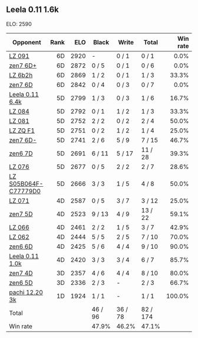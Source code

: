 ## Leela 0.11 1.6k ##

ELO: 2590

Opponent | Rank | ELO | Black | Write | Total | Win rate
---------|-----:|----:|-------|-------|-------|-------:
[LZ 091](LZ%20091.md) | 6D | 2920 | - | 0 / 1 | 0 / 1 | 0.0%
[zen7 6D+](zen7%206D+.md) | 6D | 2872 | 0 / 5 | 0 / 1 | 0 / 6 | 0.0%
[LZ 6b2h](LZ%206b2h.md) | 6D | 2869 | 1 / 2 | 0 / 1 | 1 / 3 | 33.3%
[zen7 6D](zen7%206D.md) | 6D | 2842 | 0 / 4 | 0 / 3 | 0 / 7 | 0.0%
[Leela 0.11 6.4k](Leela%200.11%206.4k.md) | 5D | 2799 | 1 / 3 | 0 / 3 | 1 / 6 | 16.7%
[LZ 084](LZ%20084.md) | 5D | 2792 | 0 / 1 | 1 / 2 | 1 / 3 | 33.3%
[LZ 081](LZ%20081.md) | 5D | 2752 | 2 / 2 | 0 / 2 | 2 / 4 | 50.0%
[LZ ZQ F1](LZ%20ZQ%20F1.md) | 5D | 2751 | 0 / 2 | 1 / 2 | 1 / 4 | 25.0%
[zen7 6D-](zen7%206D-.md) | 5D | 2741 | 2 / 6 | 5 / 9 | 7 / 15 | 46.7%
[zen6 7D](zen6%207D.md) | 5D | 2691 | 6 / 11 | 5 / 17 | 11 / 28 | 39.3%
[LZ 076](LZ%20076.md) | 5D | 2677 | 0 / 5 | 2 / 2 | 2 / 7 | 28.6%
[LZ S05B064F-C77779D0](LZ%20S05B064F-C77779D0.md) | 5D | 2666 | 3 / 3 | 1 / 5 | 4 / 8 | 50.0%
[LZ 071](LZ%20071.md) | 4D | 2587 | 0 / 5 | 3 / 7 | 3 / 12 | 25.0%
[zen7 5D](zen7%205D.md) | 4D | 2523 | 9 / 13 | 4 / 9 | 13 / 22 | 59.1%
[LZ 066](LZ%20066.md) | 4D | 2461 | 2 / 2 | 1 / 5 | 3 / 7 | 42.9%
[LZ 062](LZ%20062.md) | 4D | 2444 | 5 / 5 | 2 / 5 | 7 / 10 | 70.0%
[zen6 6D](zen6%206D.md) | 4D | 2425 | 5 / 6 | 4 / 4 | 9 / 10 | 90.0%
[Leela 0.11 1.0k](Leela%200.11%201.0k.md) | 4D | 2420 | 3 / 3 | 3 / 4 | 6 / 7 | 85.7%
[zen7 4D](zen7%204D.md) | 3D | 2357 | 4 / 6 | 4 / 4 | 8 / 10 | 80.0%
[zen6 5D](zen6%205D.md) | 3D | 2336 | 2 / 3 | - | 2 / 3 | 66.7%
[pachi 12.20 3k](pachi%2012.20%203k.md) | 1D | 1924 | 1 / 1 | - | 1 / 1 | 100.0%
Total | | | 46 / 96 | 36 / 78 | 82 / 174 | 
Win rate| | | 47.9% | 46.2% | 47.1% | 

